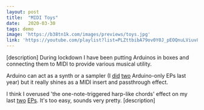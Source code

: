 ```yaml
---
layout: post
title:  "MIDI Toys"
date:   2020-03-30
tags: demo
image: 'https://b38tn1k.com/images/previews/toys.jpg'
link: 'https://youtube.com/playlist?list=PLZttbibA79ov0Y0J_pEOQnuLViuv8ho1e'
---
```


[description] During lockdown I have been putting Arduinos in boxes and connecting them to MIDI to provide various musical utility.

Arduino can act as a synth or a sampler (I [did](https://b38tn1k.com/#discog/music-for-arduino-algorithmic-suite-for-uno-quartet) [two](https://b38tn1k.com/#discog/music-for-arduino-escape-from-dinosaur-island) Arduino-only EPs last year) but it really shines as a MIDI insert and passthrough effect.

I think I overused 'the one-note-triggered harp-like chords' effect on my last [two](https://b38tn1k.com/#discog/new-desk) [EPs](https://b38tn1k.com/#discog/z). It's too easy, sounds very pretty.
[description]
